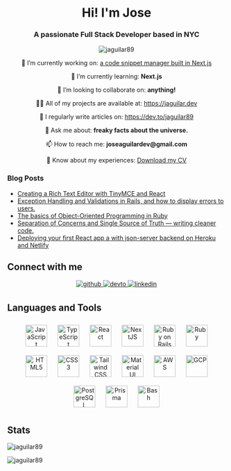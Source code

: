 <h1 align="center">Hi! I'm Jose</h1>
<h3 align="center">A passionate Full Stack Developer based in NYC</h3>

<p align="center"> <img src="https://komarev.com/ghpvc/?username=jaguilar89&label=Profile%20views&color=0e75b6&style=flat" alt="jaguilar89" /> </p>

<p align="center">🔭 I’m currently working on: <a href="https://github.com/jaguilar89/code-snippet-manager">a code snippet manager built in Next.js</a></p>
<p align="center">🌱 I’m currently learning: <strong>Next.js</strong></p>
<p align="center">👯 I’m looking to collaborate on: <strong>anything!</strong></p>
<p align="center">👨‍💻 All of my projects are available at: <a href="https://jaguilar.dev">https://jaguilar.dev</a></p>
<p align="center">📝 I regularly write articles on: <a href="https://dev.to/jaguilar89">https://dev.to/jaguilar89</a></p>
<p align="center">💬 Ask me about: <strong>freaky facts about the universe.</strong></p>
<p align="center">📫 How to reach me: <strong>joseaguilardev@gmail.com</strong></p>
<p align="center">📄 Know about my experiences: <a href="https://www.jaguilar.dev/documents/Jose_Aguilar_CV_2024.pdf">Download my CV</a></p>

### Blog Posts
<!-- BLOG-POST-LIST:START -->
- [Creating a Rich Text Editor with TinyMCE and React](https://dev.to/jaguilar89/creating-a-rich-text-editor-with-tinymce-and-react-3gdf)
- [Exception Handling and Validations in Rails, and how to display errors to users.](https://dev.to/jaguilar89/exception-handling-and-validations-in-rails-and-how-to-display-errors-to-users-505l)
- [The basics of Object-Oriented Programming in Ruby](https://dev.to/jaguilar89/the-basics-of-object-oriented-programming-in-ruby-2p9)
- [Separation of Concerns and Single Source of Truth — writing cleaner code.](https://dev.to/jaguilar89/separation-of-concerns-and-single-source-of-truth-writing-cleaner-code-oo6)
- [Deploying your first React app a with json-server backend on Heroku and Netlify](https://dev.to/jaguilar89/deploying-your-first-react-app-a-with-json-server-backend-on-heroku-and-netlify-anj)
<!-- BLOG-POST-LIST:END -->

## Connect with me  
<div align="center">
<a href="https://github.com/jaguilar89" target="_blank">
<img src=https://img.shields.io/badge/github-%2324292e.svg?&style=for-the-badge&logo=github&logoColor=white alt=github style="margin-bottom: 5px;" />
</a>
<a href="https://dev.to/jaguilar89" target="_blank">
<img src=https://img.shields.io/badge/dev.to-%2308090A.svg?&style=for-the-badge&logo=dev.to&logoColor=white alt=devto style="margin-bottom: 5px;" />
</a>
<a href="https://linkedin.com/in/jaguilar89" target="_blank">
<img src=https://img.shields.io/badge/linkedin-%231E77B5.svg?&style=for-the-badge&logo=linkedin&logoColor=white alt=linkedin style="margin-bottom: 5px;" />
</a> 
</div>  

## Languages and Tools  
<div align="center">  
<a href="https://www.javascript.com/" target="_blank"><img style="margin: 10px" src="https://profilinator.rishav.dev/skills-assets/javascript-original.svg" alt="JavaScript" height="50" /></a>  
<a href="https://www.typescriptlang.org/" target="_blank"><img style="margin: 10px" src="https://profilinator.rishav.dev/skills-assets/typescript-original.svg" alt="TypeScript" height="50" /></a>  
<a href="https://reactjs.org/" target="_blank"><img style="margin: 10px" src="https://profilinator.rishav.dev/skills-assets/react-original-wordmark.svg" alt="React" height="50" /></a>  
<a href="https://nextjs.org/" target="_blank"><img style="margin: 10px" src="https://profilinator.rishav.dev/skills-assets/nextjs.png" alt="NextJS" height="50" /></a>  
<a href="https://rubyonrails.org/" target="_blank"><img style="margin: 10px" src="https://profilinator.rishav.dev/skills-assets/rails-original-wordmark.svg" alt="Ruby on Rails" height="50" /></a>  
<a href="https://www.ruby-lang.org/en/" target="_blank"><img style="margin: 10px" src="https://profilinator.rishav.dev/skills-assets/ruby-original-wordmark.svg" alt="Ruby" height="50" /></a>  
<a href="https://en.wikipedia.org/wiki/HTML5" target="_blank"><img style="margin: 10px" src="https://profilinator.rishav.dev/skills-assets/html5-original-wordmark.svg" alt="HTML5" height="50" /></a>  
<a href="https://www.w3schools.com/css/" target="_blank"><img style="margin: 10px" src="https://profilinator.rishav.dev/skills-assets/css3-original-wordmark.svg" alt="CSS3" height="50" /></a>  
<a href="https://www.tailwindcss.com/" target="_blank"><img style="margin: 10px" src="https://profilinator.rishav.dev/skills-assets/tailwindcss.svg" alt="Tailwind CSS" height="50" /></a>  
<a href="https://mui.com/" target="_blank"><img style="margin: 10px" src="https://profilinator.rishav.dev/skills-assets/mui.png" alt="Material UI" height="50" /></a>  
<a href="https://aws.amazon.com/" target="_blank"><img style="margin: 10px" src="https://profilinator.rishav.dev/skills-assets/amazonwebservices-original-wordmark.svg" alt="AWS" height="50" /></a>  
<a href="https://cloud.google.com/" target="_blank"><img style="margin: 10px" src="https://profilinator.rishav.dev/skills-assets/google_cloud-icon.svg" alt="GCP" height="50" /></a>  
<a href="https://www.postgresql.org/" target="_blank"><img style="margin: 10px" src="https://profilinator.rishav.dev/skills-assets/postgresql-original-wordmark.svg" alt="PostgreSQL" height="50" /></a>  
<a href="https://www.prisma.io/" target="_blank"><img style="margin: 10px" src="https://profilinator.rishav.dev/skills-assets/prisma.png" alt="Prisma" height="50" /></a>  
<a href="https://www.gnu.org/software/bash/" target="_blank"><img style="margin: 10px" src="https://profilinator.rishav.dev/skills-assets/gnu_bash-icon.svg" alt="Bash" height="50" /></a>  
</div>  

## Stats
<p><img align="center" src="https://github-readme-stats.vercel.app/api/top-langs?username=jaguilar89&show_icons=true&theme=dark&title_color=1f6feb&text_color=484f58&locale=en&layout=compact" alt="jaguilar89" /></p>

<p><img align="center" src="https://github-readme-streak-stats.herokuapp.com/?user=jaguilar89&theme=dark" alt="jaguilar89" /></p>
